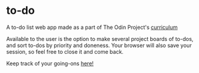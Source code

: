 # to-do
A to-do list web app made as a part of The Odin Project's [curriculum](https://www.theodinproject.com/courses/javascript/lessons/todo-list)

Available to the user is the option to make several project boards of to-dos, and sort to-dos by priority and doneness.
Your browser will also save your session, so feel free to close it and come back.

Keep track of your going-ons [here!](https://mmboyce.github.io/to-do/)
